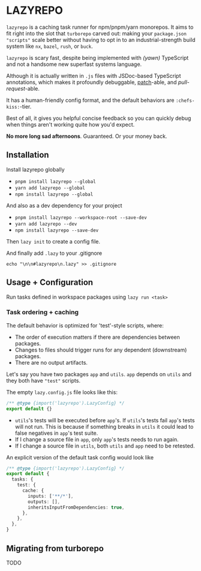 # LAZYREPO

`lazyrepo` is a caching task runner for npm/pnpm/yarn monorepos. It aims to fit right into the slot that `turborepo` carved out: making your `package.json` `"scripts"` scale better without having to opt in to an industrial-strength build system like `nx`, `bazel`, `rush`, or `buck`.

`lazyrepo` is scary fast, despite being implemented with _(yawn)_ TypeScript and not a handsome new superfast systems language.

Although it is actually written in `.js` files with JSDoc-based TypeScript annotations, which makes it profoundly debuggable, [patch](https://github.com/ds300/patch-package)-able, and _pull-request_-able.

It has a human-friendly config format, and the default behaviors are `:chefs-kiss:`-tier.

Best of all, it gives you helpful concise feedback so you can quickly debug when things aren't working quite how you'd expect.

**No more long sad afternoons**. Guaranteed. Or your money back.

## Installation

Install lazyrepo globally

- `pnpm install lazyrepo --global`
- `yarn add lazyrepo --global`
- `npm install lazyrepo --global`

And also as a dev dependency for your project

- `pnpm install lazyrepo --workspace-root --save-dev`
- `yarn add lazyrepo --dev`
- `npm install lazyrepo --save-dev`

Then `lazy init` to create a config file.

And finally add `.lazy` to your .gitignore

    echo "\n\n#lazyrepo\n.lazy" >> .gitignore

## Usage + Configuration

Run tasks defined in workspace packages using `lazy run <task>`

### Task ordering + caching

The default behavior is optimized for 'test'-style scripts, where:

- The order of execution matters if there are dependencies between packages.
- Changes to files should trigger runs for any dependent (downstream) packages.
- There are no output artifacts.

Let's say you have two packages `app` and `utils`. `app` depends on `utils` and they both have `"test"` scripts.

The empty `lazy.config.js` file looks like this:

```ts
/** @type {import('lazyrepo').LazyConfig} */
export default {}
```

- `utils`'s tests will be executed before `app`'s. If `utils`'s tests fail `app`'s tests will not run. This is because if something breaks in `utils` it could lead to false negatives in `app`'s test suite.
- If I change a source file in `app`, only `app`'s tests needs to run again.
- If I change a source file in `utils`, both `utils` and `app` need to be retested.

An explicit version of the default task config would look like

```ts
/** @type {import('lazyrepo').LazyConfig} */
export default {
  tasks: {
    test: {
      cache: {
        inputs: ['**/*'],
        outputs: [],
        inheritsInputFromDependencies: true,
      },
    },
  },
}
```

## Migrating from turborepo

TODO
